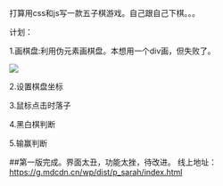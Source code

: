<p>打算用css和js写一款五子棋游戏。自己跟自己下棋。。。</p>
<p>计划：</p>
<p>1.画棋盘:利用伪元素画棋盘。本想用一个div画，但失败了。</p>
<img src='https://g.mdcdn.cn/wp/src/p_sarah/img/board.png'>
<p>2.设置棋盘坐标</p>
<p>3.鼠标点击时落子</p>
<p>4.黑白棋判断</p>
<p>5.输赢判断</p>
##第一版完成。界面太丑，功能太挫，待改进。
线上地址：<a href='https://g.mdcdn.cn/wp/dist/p_sarah/index.html'>https://g.mdcdn.cn/wp/dist/p_sarah/index.html</a>
